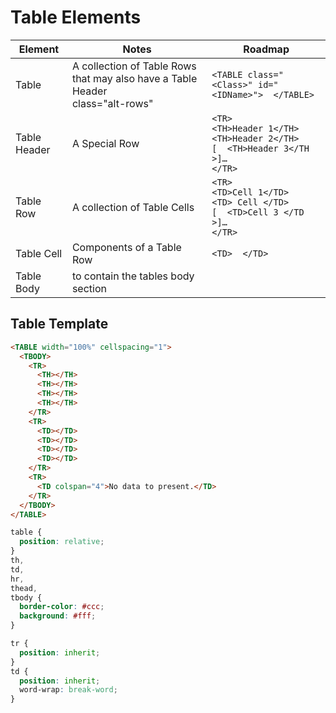 # Table Elements
| Element|Notes|Roadmap |  
| --- | --- | --- |  
| Table|A collection of Table Rows that may also have a Table Header <BR> class="alt-rows"|`<TABLE class="<Class>" id="<IDName>">  </TABLE>` |  
| Table Header|A Special Row|`<TR>` <BR>   `<TH>Header 1</TH>` <BR>   `<TH>Header 2</TH>` <BR> `[  <TH>Header 3</TH >]…` <BR> `</TR>` |  
| Table Row|A collection of Table Cells|`<TR>` <BR>   `<TD>Cell 1</TD>` <BR>   `<TD> Cell </TD>` <BR> `[  <TD>Cell 3 </TD >]…` <BR> `</TR>` |  
| Table Cell|Components of a Table Row|`<TD>  </TD>` |  
| Table Body | to contain the tables body section | <TBODY></TBODY> |  

## Table Template
```html
<TABLE width="100%" cellspacing="1">
  <TBODY>
    <TR>
      <TH></TH>
      <TH></TH>
      <TH></TH>
      <TH></TH>
    </TR>
    <TR>
      <TD></TD>
      <TD></TD>
      <TD></TD>
      <TD></TD>
    </TR>      
    <TR>
      <TD colspan="4">No data to present.</TD>
    </TR>
  </TBODY>
</TABLE>
```

```css
table {
  position: relative;
}
th,
td,
hr,
thead,
tbody {
  border-color: #ccc;
  background: #fff;
}

tr {
  position: inherit;
}
td {
  position: inherit;
  word-wrap: break-word;
}
```

